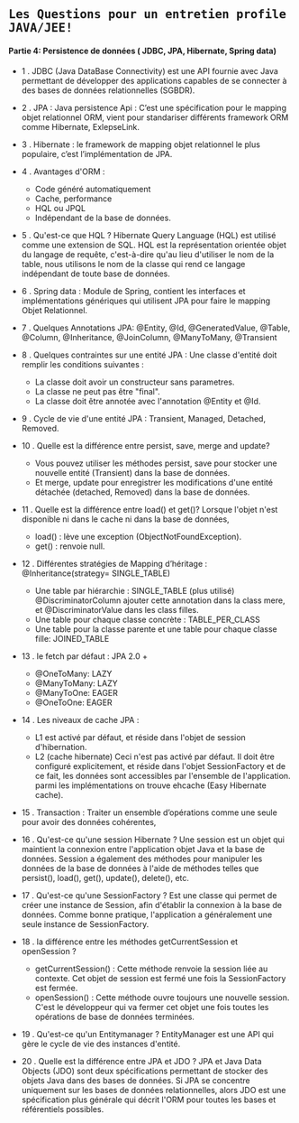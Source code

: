 ## <samp>Les Questions pour un entretien profile JAVA/JEE!</samp>

#### Partie 4: Persistence de données ( JDBC, JPA, Hibernate, Spring data)

- 1 . JDBC (Java DataBase Connectivity) est une API fournie avec Java permettant de développer des applications capables de se connecter à des bases de données relationnelles (SGBDR).

- 2 .	JPA : Java persistence Api : C’est une spécification pour le mapping objet relationnel ORM, vient pour standariser différents framework ORM comme Hibernate, ExlepseLink.

- 3 .	Hibernate : le framework de mapping objet relationnel le plus populaire, c’est l’implémentation de JPA.

- 4 .	Avantages d'ORM :
  *  Code généré automatiquement
  *  Cache, performance
  *  HQL ou JPQL
  *  Indépendant de la base de données.

- 5 . Qu'est-ce que HQL ?
Hibernate Query Language (HQL) est utilisé comme une extension de SQL. HQL est la représentation orientée objet du langage de requête, c'est-à-dire qu'au lieu d'utiliser le nom de la table, nous utilisons le nom de la classe qui rend ce langage indépendant de toute base de données.

- 6 .	Spring data : Module de Spring, contient les interfaces et implémentations génériques qui utilisent JPA pour faire le mapping Objet Relationnel.

- 7 .	Quelques Annotations JPA: @Entity, @Id, @GeneratedValue, @Table, @Column, @Inheritance, @JoinColumn, @ManyToMany, @Transient

- 8 . Quelques contraintes sur une entité JPA : Une classe d'entité doit remplir les conditions suivantes :
  *  La classe doit avoir un constructeur sans parametres.
  *  La classe ne peut pas être "final".
  *  La classe doit être annotée avec l'annotation @Entity et @Id.
  
- 9 .	Cycle de vie d'une entité JPA : Transient, Managed, Detached, Removed.

- 10 . Quelle est la différence entre persist, save, merge and update? 
  *  Vous pouvez utiliser les méthodes persist, save pour stocker une nouvelle entité (Transient) dans la base de données.
  *  Et merge, update pour enregistrer les modifications d'une entité détachée (detached, Removed) dans la base de données.

- 11 .	Quelle est la différence entre load() et get()?
Lorsque l'objet n'est disponible ni dans le cache ni dans la base de données,
  *  load() : lève une exception (ObjectNotFoundException).
  *  get() : renvoie null.
  
- 12 .	Différentes stratégies de Mapping d’héritage : @Inheritance(strategy= SINGLE_TABLE)
  *  Une table par hiérarchie : SINGLE_TABLE  (plus utilisé) 
 		 @DiscriminatorColumn ajouter cette annotation dans la class mere, et @DiscriminatorValue dans les class filles.
  *  Une table pour chaque classe concrète : TABLE_PER_CLASS
  *  Une table pour la classe parente et une table pour chaque classe fille: JOINED_TABLE

- 13 .	le fetch par défaut : JPA 2.0 +
  *  @OneToMany: LAZY
  *  @ManyToMany: LAZY
  *  @ManyToOne: EAGER
  *  @OneToOne: EAGER

- 14 .	Les niveaux de cache JPA : 
  *  L1 est activé par défaut, et réside dans l'objet de session d'hibernation. 
  *  L2 (cache hibernate) Ceci n'est pas activé par défaut. Il doit être configuré explicitement, et réside dans l'objet SessionFactory et de ce fait, les données sont accessibles par l'ensemble de l'application. parmi les implémentations on trouve ehcache (Easy Hibernate cache).

- 15 .	Transaction : Traiter un ensemble d’opérations comme une seule pour avoir des données cohérentes,

- 16 .	Qu'est-ce qu'une session Hibernate ?
Une session est un objet qui maintient la connexion entre l'application objet Java et la base de données. Session a également des méthodes pour manipuler les données de la base de données à l'aide de méthodes telles que persist(), load(), get(), update(), delete(), etc.

- 17 .	Qu'est-ce qu'une SessionFactory ?
Est une classe qui permet de créer une instance de Session, afin d'établir la connexion à la base de données. Comme bonne pratique, l'application a généralement une seule instance de SessionFactory. 

- 18 . la différence entre les méthodes getCurrentSession et openSession ?
  *  getCurrentSession()	: Cette méthode renvoie la session liée au contexte. Cet objet de session est fermé une fois la SessionFactory est fermée.
  *  openSession() : Cette méthode ouvre toujours une nouvelle session. C'est le développeur qui va fermer cet objet une fois toutes les opérations de base de données terminées.

- 19 . Qu'est-ce qu'un Entitymanager ?
EntityManager est une API qui gère le cycle de vie des instances d'entité.

- 20 . Quelle est la différence entre JPA et JDO ?
JPA et Java Data Objects (JDO) sont deux spécifications permettant de stocker des objets Java dans des bases de données. Si JPA se concentre uniquement sur les bases de données relationnelles, alors JDO est une spécification plus générale qui décrit l'ORM pour toutes les bases et référentiels possibles.
